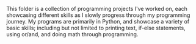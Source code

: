 This folder is a collection of programming projects I've worked on, each showcasing different skills as I slowly progress through my programming journey.
My programs are primarily in Python, and showcase a variety of basic skills; including but not limited to printing text, if-else statements, using or/and, and doing math through programming.
